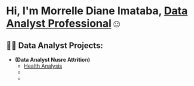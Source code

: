 <h1>Hi, I'm Morrelle Diane Imataba,  <a href="https://linkedin.com/in/morrelle-imataba-434b39176/"> Data Analyst Professional</a>☺</h1>

<h2>👨‍💻 Data Analyst Projects:</h2>

- <b> (Data Analyst Nusre Attrition)</b>
  - [Health Analysis](https://github.com/dianeimataba/healthcare-analysis)
  - [](https://github.com/dianeimataba/)
  - [](https://github.com/dianeimataba/)


